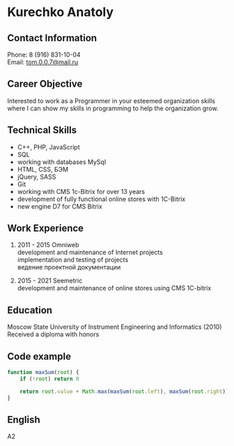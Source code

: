 # Kurechko Anatoly

## Contact Information

Phone: 8 (916) 831-10-04  
Email: tom.0.0.7@mail.ru

## Career Objective

Interested to work as a Programmer in your esteemed organization skills where I can show my skills in programming to help the organization grow.

## Technical Skills

- C++, PHP, JavaScript
- SQL
- working with databases MySql
- HTML, CSS, БЭМ
- jQuery, SASS
- Git
- working with CMS 1c-Bitrix for over 13 years
- development of fully functional online stores with 1C-Bitrix
- new engine D7 for CMS Bitrix

## Work Experience

1. 2011 - 2015 Omniweb  
   development and maintenance of Internet projects  
   implementation and testing of projects  
   ведение проектной документации
   
2. 2015 - 2021 Seemetric  
   development and maintenance of online stores using CMS 1C-bitrix

## Education

Moscow State University of Instrument Engineering and Informatics (2010)  
Received a diploma with honors

## Code example

```javascript
function maxSum(root) {
    if (!root) return 0

    return root.value + Math.max(maxSum(root.left), maxSum(root.right))
}
```

## English

A2
